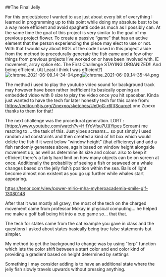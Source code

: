 ##The Final Jelly

For this project/piece I wanted to use just about every bit of everything I learned in programming up to this point while doing my absolute best to be a way more efficient and avoid spaghetti code as much as I possibly can. At the same time the goal of this project is very similar to the goal of my previous project flower. To create a passive “game” that has an active element that the person experiencing the piece may elect to use or not. 
With that I would say about 90% of the code I used in this project aside from the method to procedurally generate the fish came and a few other things from previous projects I’ve worked on or have been involved with. IE movement, array splice etc. The First Challenge STAYING ORGANIZED!! And being efficient. (At Least i think I was efficient?)![chrome_2021-06-09_14-34-04.png]({{site.baseurl}}/chrome_2021-06-09_14-34-04.png)![chrome_2021-06-09_14-35-44.png]({{site.baseurl}}/chrome_2021-06-09_14-35-44.png)


The method i used to play the youtube video sound for background track may however have been rather inefficient its basically opening an embedded video with 0 size to play the video once you hit spacebar. Kinda just wanted to have the tech for later honestly tech for this came from: [https://editor.p5js.org/Zipexpo/sketches/Ue0gG-r6l](Source) one Zipexo thanks to them for that!

The next challenge was the procedural generation. LORT : [https://www.youtube.com/watch?v=HIfYoVfsu7U](Yipes Scream) me reacting to … the task of this. Just yipes screams… so put simply i used random and constraints and then created a kind of hit box which would delete the fish if it went below "window height" (that efficiency) and add a fish randomly generates above, again based on window height alongside movement up, as well as determine its size and colour. also to keep it efficient there's a fairly hard limit on how many objects can be on screen at once. Additionally the probability of seeing a fish or seaweed or a whale changes based on the jelly fish’s  position within the sea. Balls of light become almost non existent as you go up further while whales start appearing. 


https://tenor.com/view/power-mirio-mha-myheroacademia-smile-gif-13080148 

After that it was mostly all gravy, the most of the tech on the charged movement came from professor Mckay in physical computing... he helped me make a golf ball being hit into a cup game so... that that.

The tech for states came from the cat example you gave in class and the questions I asked about states basically being true false statements but simpler. 

My method to get the background to change was by using "lerp" function which lets the color shift between a start color and end color kind of providing a gradient based on height determined by settings

Something i may consider adding is to have an additional state where the jelly fish slowly travels upwards without pressing anything.
